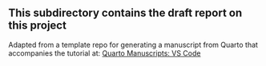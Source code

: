 ## This subdirectory contains the draft report on this project

Adapted from a template repo for generating a manuscript from Quarto that accompanies the tutorial at: [Quarto Manuscripts: VS Code](https://quarto.org/docs/manuscripts/authoring/vscode.html)


